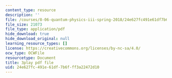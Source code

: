 ```yaml
---
content_type: resource
description: ''
file: /courses/8-06-quantum-physics-iii-spring-2018/24e627fc491e61df7b6fff3a22472d10_WwudFI6YRs.pdf
file_size: 21073
file_type: application/pdf
hide_download: true
hide_download_original: null
learning_resource_types: []
license: https://creativecommons.org/licenses/by-nc-sa/4.0/
ocw_type: OCWFile
resourcetype: Document
title: 3play pdf file
uid: 24e627fc-491e-61df-7b6f-ff3a22472d10
---
```

